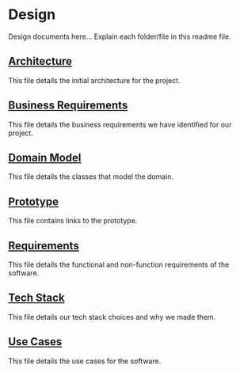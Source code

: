# Design

Design documents here... Explain each folder/file in this readme file.

## [Architecture](https://github.com/chitkoko7214084/uniquetireshop/blob/main/Design/Archiecture.md)

This file details the initial architecture for the project.

## [Business Requirements](https://github.com/chitkoko7214084/uniquetireshop/blob/main/Design/BusinessRequirements.md)

This file details the business requirements we have identified for our project.

## [Domain Model](https://github.com/chitkoko7214084/uniquetireshop/blob/main/Design/DomainModel.md)

This file details the classes that model the domain.

## [Prototype](https://github.com/chitkoko7214084/uniquetireshop/blob/main/Design/Prototype.md)

This file contains links to the prototype.

## [Requirements](https://github.com/chitkoko7214084/uniquetireshop/blob/main/Design/Requirements.md)

This file details the functional and non-function requirements of the software.

## [Tech Stack](https://github.com/chitkoko7214084/uniquetireshop/blob/main/Design/TechStack.md)

This file details our tech stack choices and why we made them.

## [Use Cases](https://github.com/chitkoko7214084/uniquetireshop/blob/main/Design/UseCases.md)

This file details the use cases for the software.


